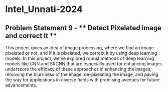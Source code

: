 # Intel_Unnati-2024
## Problem Statement 9 - ** Detect Pixelated image and correct it **
This project gives an idea of image processing, where we find an image pixelated or not, and if it is pixelated, we correct it by using deep learning models. In this project, we've explored robust methods of deep learning models like CNN and SRCNN that are especially used for enhancing images. underscore the efficacy of these approaches in enhancing the images, removing the blurriness of the image, de-pixelating the image, and paving the way for applications in diverse fields with promising avenues for future advancements.
